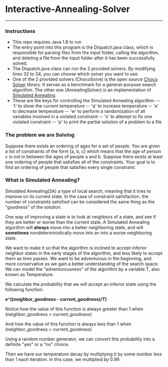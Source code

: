 # Interactive-Annealing-Solver
---
### Instructions
- This repo requires Java 1.8 to run
- The entry point into this program is the Dispatch.java class, which is responsible for parsing files from the input folder, calling the algorithm, and deleting a file from the input folder after it has been successfully solved.
- The Dispatch.java class can run the 2 provided solvers. By modifying lines 32 to 34, you can choose which solver you want to use.
- One of the 2 provided solvers (ChocoSolve) is the open source [Choco Solver](http://www.choco-solver.org) library. It serves as a benchmark for a general-purpose search algorithm. The other one (AnnealingSolver) is an implementation of [Simulated Annealing](https://en.wikipedia.org/wiki/Simulated_annealing).
- These are the keys for controlling the Simulated Annealing algorithm:
    -- 't' to show the current temperature
    -- 'q' to increase temperature
    -- 'a' to decrease temperature
    -- 'w' to perform a randomization of all variables involved in a violated constraint
    -- 's' to attempt to fix one violated constraint
    -- 'p' to print the partial solution of a problem to a file
### The problem we are Solving
Suppose there exists an ordering of ages for a set of people. You are given a list of constraints of the form [a, b, c] which means that the age of person c is not in between the ages of people a and b. Suppose there exists at least one ordering of people that satisfies all of the constraints. Your goal is to find an ordering of people that satisfies every single constraint.
### What is Simulated Annealing?
Simulated Annealing(SA) a type of local search, meaning that it tries to improve on its current state. In the case of constraint satisfaction, the number of constraints satisfied can be considered the same thing as the "goodness" of the solution.

One way of improving a state is to look at neighbors of a state, and see if they are better or worse than the current state. A Simulated Annealing algorithm will **always** move into a better neighboring state, and will **sometimes** nondeterministically move into an into a worse neighboring state.

We want to make it so that the algorithm is inclined to accept inferior neighbor states in the early stages of the algorithm, and less likely to accept them as time passes. We want to be adventurous in the beginning, and more conservative as we gain a better understanding of the search space. We can model the "adventurousness" of the algorithm by a variable T, also known as Temperature.

We calculate the probability that we will accept an inferior state using the following function:

**e^((neighbor_goodness - current_goodness)/T)**

Notice how the value of this function is always greater than 1 when (neighbor_goodness > current_goodness)

And how the value of this function is always less than 1 when (neighbor_goodness < current_goodness)

Using a random number generator, we can convert this probability into a definite "yes" or a "no" choice.

Then we have our temperature decay by multiplying it by some number less than 1 each iteration. In this case, we multiplied by 0.99.
